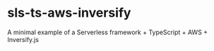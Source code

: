 # sls-ts-aws-inversify
 A minimal example of a Serverless framework + TypeScript + AWS + Inversify.js
